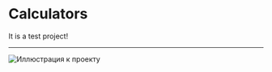 # Calculators
It is a test project!
***
![Иллюстрация к проекту](https://github.com/Preeternal/Calculators/blob/master/git_descr/img/Peek.gif)
